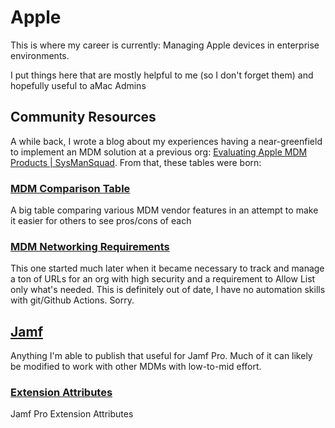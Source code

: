 # Apple
This is where my career is currently: Managing Apple devices in enterprise environments.

I put things here that are mostly helpful to me (so I don't forget them) and hopefully useful to aMac Admins

## Community Resources
A while back, I wrote a blog about my experiences having a near-greenfield to implement an MDM solution at a previous org: [Evaluating Apple MDM Products | SysManSquad](https://sysmansquad.com/2022/05/03/2022-05-03-evaluating-apple-mdm-products).
From that, these tables were born:

### [MDM Comparison Table](Apple/MDM%20Comparison%20Table.md)
A big table comparing various MDM vendor features in an attempt to make it easier for others to see pros/cons of each

### [MDM Networking Requirements](Apple/MDM%20Networking%20Requirements.md)
This one started much later when it became necessary to track and manage a ton of URLs for an org with high security and a requirement to Allow List only what's needed.
This is definitely out of date, I have no automation skills with git/Github Actions. Sorry.

## [Jamf](Jamf)
Anything I'm able to publish that useful for Jamf Pro. Much of it can likely be modified to work with other MDMs with low-to-mid effort.

### [Extension Attributes](Apple/Jamf/Extension%20Attributes)
Jamf Pro Extension Attributes